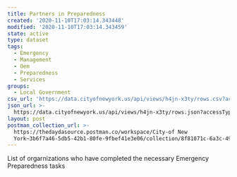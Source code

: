 ```yaml
---
title: Partners in Preparedness
created: '2020-11-10T17:03:14.343448'
modified: '2020-11-10T17:03:14.343459'
state: active
type: dataset
tags:
  - Emergency
  - Management
  - Oem
  - Preparedness
  - Services
groups:
  - Local Government
csv_url: 'https://data.cityofnewyork.us/api/views/h4jn-x3ty/rows.csv?accessType=DOWNLOAD'
json_url: >-
  https://data.cityofnewyork.us/api/views/h4jn-x3ty/rows.json?accessType=DOWNLOAD
layout: post
postman_collection_url: >-
  https://thedaydasource.postman.co/workspace/City-of New
  York~3b6f7a46-5db5-42b1-80fe-9fbef41e3e06/collection/8f81071c-6a3c-4959-8db8-9409f2e2d151
---
```

List of orgarnizations who have completed the necessary Emergency Preparedness tasks
